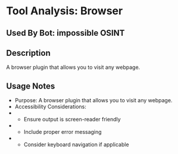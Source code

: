 # Tool Analysis: Browser

## Used By Bot: impossible OSINT

## Description
A browser plugin that allows you to visit any webpage.


## Usage Notes
- Purpose: A browser plugin that allows you to visit any webpage.
- Accessibility Considerations:
- - Ensure output is screen-reader friendly
- - Include proper error messaging
- - Consider keyboard navigation if applicable
